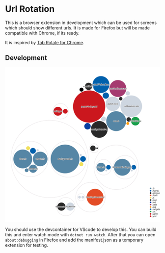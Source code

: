 # Url Rotation

This is a browser extension in development which can be used for screens which should show different
urls. It is made for Firefox but will be made compatible with Chrome, if its ready.

It is inspired by [Tab Rotate for Chrome](https://github.com/KevinSheedy/chrome-tab-rotate).

## Development

![Visualization](images/diagram.svg)

You should use the devcontainer for VScode to develop this.
You can build this and enter watch mode with `dotnet run watch`.
After that you can open `about:debugging` in Firefox and add the manifest.json as a temporary extension
for testing.
